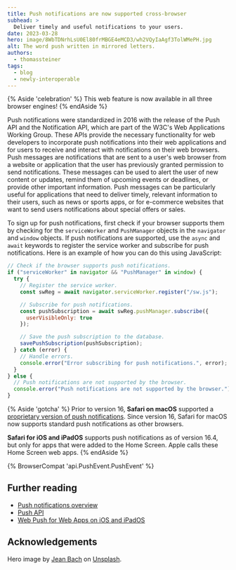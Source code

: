 ```yaml
---
title: Push notifications are now supported cross-browser
subhead: >
  Deliver timely and useful notifications to your users.
date: 2023-03-28
hero: image/8WbTDNrhLsU0El80frMBGE4eMCD3/wh2VQyIaAgf3TolWMePH.jpg
alt: The word push written in mirrored letters.
authors:
  - thomassteiner
tags:
  - blog
  - newly-interoperable
---
```


{% Aside 'celebration' %}
This web feature is now available in all three browser engines!
{% endAside %}

Push notifications were standardized in 2016 with the release of the Push API and the Notification API, which are part of the W3C's Web Applications Working Group. These APIs provide the necessary functionality for web developers to incorporate push notifications into their web applications and for users to receive and interact with notifications on their web browsers. Push messages are notifications that are sent to a user's web browser from a website or application that the user has previously granted permission to send notifications. These messages can be used to alert the user of new content or updates, remind them of upcoming events or deadlines, or provide other important information. Push messages can be particularly useful for applications that need to deliver timely, relevant information to their users, such as news or sports apps, or for e-commerce websites that want to send users notifications about special offers or sales.

To sign up for push notifications, first check if your browser supports them by checking for the `serviceWorker` and `PushManager` objects in the `navigator` and `window` objects. If push notifications are supported, use the `async` and `await` keywords to register the service worker and subscribe for push notifications. Here is an example of how you can do this using JavaScript:

```js
// Check if the browser supports push notifications.
if ("serviceWorker" in navigator && "PushManager" in window) {
  try {
    // Register the service worker.
    const swReg = await navigator.serviceWorker.register("/sw.js");

    // Subscribe for push notifications.
    const pushSubscription = await swReg.pushManager.subscribe({
      userVisibleOnly: true
    });

    // Save the push subscription to the database.
    savePushSubscription(pushSubscription);
  } catch (error) {
    // Handle errors.
    console.error("Error subscribing for push notifications.", error);
  }
} else {
  // Push notifications are not supported by the browser.
  console.error("Push notifications are not supported by the browser.");
}
```

{% Aside 'gotcha' %}
Prior to version 16, **Safari on macOS** supported a [proprietary version of push notifications](https://developer.apple.com/library/archive/documentation/NetworkingInternet/Conceptual/NotificationProgrammingGuideForWebsites/PushNotifications/PushNotifications.html#//apple_ref/doc/uid/TP40013225-CH3-SW1). Since version 16, Safari for macOS now supports standard push notifications as other browsers.

**Safari for iOS and iPadOS** supports push notifications as of version 16.4, but only for apps that were added to the Home Screen. Apple calls these Home Screen web apps.
{% endAside %}

{% BrowserCompat 'api.PushEvent.PushEvent' %}

## Further reading

- [Push notifications overview](/push-notifications-overview/)
- [Push API](https://developer.mozilla.org/docs/Web/API/Push_API)
- [Web Push for Web Apps on iOS and iPadOS](https://webkit.org/blog/13878/web-push-for-web-apps-on-ios-and-ipados/)

## Acknowledgements

Hero image by [Jean Bach](https://unsplash.com/@jeans514) on [Unsplash](https://unsplash.com/photos/X8GTI5tx6UA).
